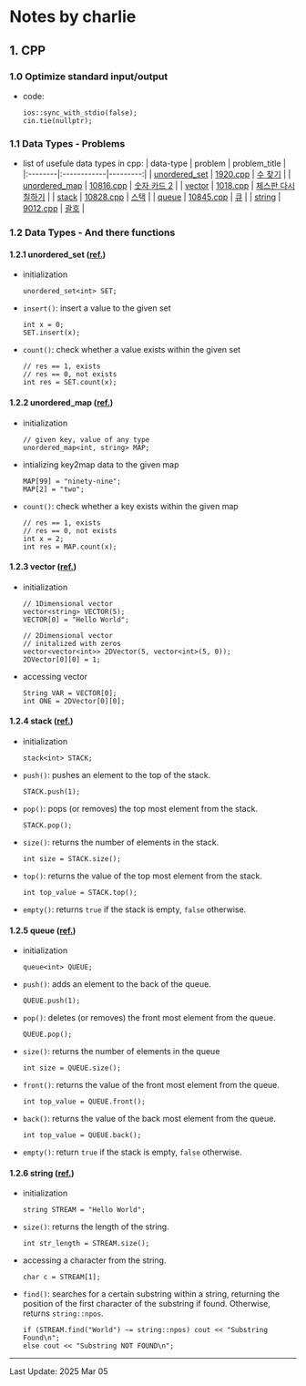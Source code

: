 # Notes by charlie

## 1. CPP
### 1.0 Optimize standard input/output
* code:
  ```
  ios::sync_with_stdio(false);
  cin.tie(nullptr);
  ```

### 1.1 Data Types - Problems
* list of usefule data types in cpp:
  | data-type | problem | problem_title |
  |:--------|:------------|---------:|
  | [unordered_set](#121-unordered_set-ref) | [1920.cpp](./baekjoon/silver/1920.cpp) | [수 찾기](https://www.acmicpc.net/problem/1920) |
  | [unordered_map](#122-unordered_map-ref) | [10816.cpp](./baekjoon/silver/10816.cpp) | [숫자 카드 2](https://www.acmicpc.net/problem/10816) |
  | [vector](#123-vector-ref) | [1018.cpp](./baekjoon/silver/1018.cpp) | [체스판 다시 칠하기](https://www.acmicpc.net/problem/1018) |
  | [stack](#124-stack-ref) | [10828.cpp](./baekjoon/silver/10828.cpp) | [스택](https://www.acmicpc.net/problem/10828) |
  | [queue](#125-queue-ref) | [10845.cpp](./baekjoon/silver/10845.cpp) | [큐](https://www.acmicpc.net/problem/10845) |
  | [string](#126-string-ref) | [9012.cpp](./baekjoon/silver/9012.cpp) | [괄호](https://www.acmicpc.net/problem/9012) |

### 1.2 Data Types - And there functions
#### 1.2.1 unordered_set ([ref.](https://www.geeksforgeeks.org/unordered_set-in-cpp-stl/))
* initialization
  ```
  unordered_set<int> SET;
  ```
* ``insert()``: insert a value to the given set
  ```
  int x = 0;
  SET.insert(x);
  ```
* ``count()``: check whether a value exists within the given set
  ```
  // res == 1, exists
  // res == 0, not exists
  int res = SET.count(x);
  ```

#### 1.2.2 unordered_map ([ref.](https://www.geeksforgeeks.org/unordered_map-in-cpp-stl/))
* initialization
  ```
  // given key, value of any type
  unordered_map<int, string> MAP;
  ```
* intializing key2map data to the given map
  ```
  MAP[99] = "ninety-nine";
  MAP[2] = "two";
  ```
* ``count()``: check whether a key exists within the given map
  ```
  // res == 1, exists
  // res == 0, not exists
  int x = 2;
  int res = MAP.count(x);
  ```

#### 1.2.3 vector ([ref.](https://www.geeksforgeeks.org/vector-in-cpp-stl/))
* initialization
  ```
  // 1Dimensional vector
  vector<string> VECTOR(5);
  VECTOR[0] = "Hello World";

  // 2Dimensional vector
  // initalized with zeros
  vector<vector<int>> 2DVector(5, vector<int>(5, 0));
  2DVector[0][0] = 1;
  ```
* accessing vector
  ```
  String VAR = VECTOR[0];
  int ONE = 2DVector[0][0];
  ```

#### 1.2.4 stack ([ref.](https://www.geeksforgeeks.org/stack-in-cpp-stl/))
* initialization
  ```
  stack<int> STACK;
  ```
* ``push()``: pushes an element to the top of the stack.
  ```
  STACK.push(1);
  ```
* ``pop()``: pops (or removes) the top most element from the stack.
  ```
  STACK.pop();
  ```
* ``size()``: returns the number of elements in the stack.
  ```
  int size = STACK.size();
  ```
* ``top()``: returns the value of the top most element from the stack.
  ```
  int top_value = STACK.top();
  ```
* ``empty()``: returns ``true`` if the stack is empty, ``false`` otherwise.


#### 1.2.5 queue ([ref.](https://www.geeksforgeeks.org/queue-cpp-stl/))
* initialization
  ```
  queue<int> QUEUE;
  ```
* ``push()``: adds an element to the back of the queue.
  ```
  QUEUE.push(1);
  ```
* ``pop()``: deletes (or removes) the front most element from the queue.
  ```
  QUEUE.pop();
  ```
* ``size()``: returns the number of elements in the queue
  ```
  int size = QUEUE.size();
  ```
* ``front()``: returns the value of the front most element from the queue.
  ```
  int top_value = QUEUE.front();
  ```
* ``back()``: returns the value of the back most element from the queue.
  ```
  int top_value = QUEUE.back();
  ```
* ``empty()``: return ``true`` if the stack is empty, ``false`` otherwise.


#### 1.2.6 string ([ref.](https://www.geeksforgeeks.org/strings-in-cpp/))
* initialization
  ```
  string STREAM = "Hello World";
  ```
* ``size()``: returns the length of the string.
  ```
  int str_length = STREAM.size();
  ```
* accessing a character from the string.
  ```
  char c = STREAM[1];
  ```
* ``find()``: searches for a certain substring within a string, returning the position of the first character of the substring if found. Otherwise, returns ``string::npos``.
  ```
  if (STREAM.find("World") ~= string::npos) cout << "Substring Found\n";
  else cout << "Substring NOT FOUND\n";
  ```

---
Last Update: 2025 Mar 05
